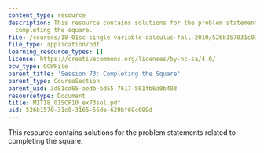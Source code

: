 ```yaml
---
content_type: resource
description: This resource contains solutions for the problem statements related to
  completing the square.
file: /courses/18-01sc-single-variable-calculus-fall-2010/526b157031c0316556de629bf69c099d_MIT18_01SCF10_ex73sol.pdf
file_type: application/pdf
learning_resource_types: []
license: https://creativecommons.org/licenses/by-nc-sa/4.0/
ocw_type: OCWFile
parent_title: 'Session 73: Completing the Square'
parent_type: CourseSection
parent_uid: 3d81cd65-aedb-bd55-7617-501fb6a0b493
resourcetype: Document
title: MIT18_01SCF10_ex73sol.pdf
uid: 526b1570-31c0-3165-56de-629bf69c099d
---
```

This resource contains solutions for the problem statements related to completing the square.